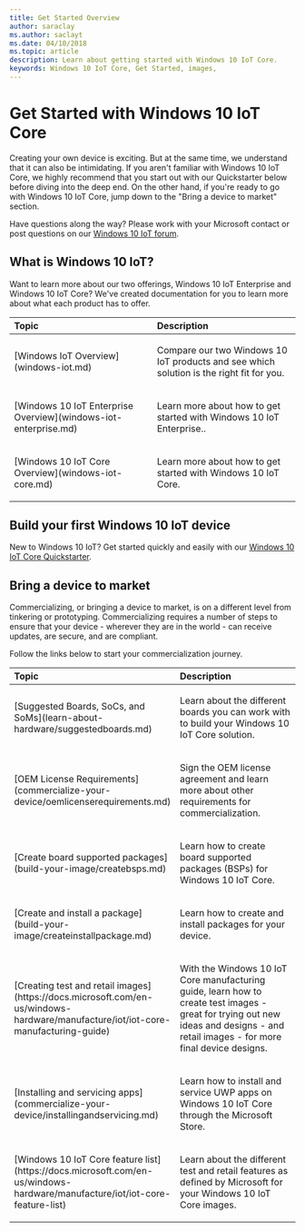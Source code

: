 ```yaml
--- 
title: Get Started Overview
author: saraclay 
ms.author: saclayt 
ms.date: 04/10/2018 
ms.topic: article 
description: Learn about getting started with Windows 10 IoT Core.
keywords: Windows 10 IoT Core, Get Started, images, 
--- 
```


# Get Started with Windows 10 IoT Core

Creating your own device is exciting. But at the same time, we understand that it can also be intimidating. If you aren't familiar with Windows 10 IoT Core, we highly recommend that you start out with our Quickstarter below before diving into the deep end. On the other hand, if you're ready to go with Windows 10 IoT Core, jump down to the "Bring a device to market" section. 

Have questions along the way? Please work with your Microsoft contact or post questions on our [Windows 10 IoT forum](https://social.msdn.microsoft.com/forums/en-US/home?forum=WindowsIoT).

## What is Windows 10 IoT?

Want to learn more about our two offerings, Windows 10 IoT Enterprise and Windows 10 IoT Core? We've created documentation for you to learn more about what each product has to offer.  

<table>
<colgroup>
<col width="50%" />
<col width="50%" />
</colgroup>
<thead>
<tr class="header">
<th align="left">Topic</th>
<th align="left">Description</th>
</tr>
</thead>
<tbody>

<tr class="odd">
<td align="left"><p>[Windows IoT Overview](windows-iot.md)</p></td>
<td align="left"><p>Compare our two Windows 10 IoT products and see which solution is the right fit for you.</p></td>
</tr>

<tr class="odd">
<td align="left"><p>[Windows 10 IoT Enterprise Overview](windows-iot-enterprise.md)</p></td>
<td align="left"><p>Learn more about how to get started with Windows 10 IoT Enterprise..</p></td>
</tr>

<tr class="odd">
<td align="left"><p>[Windows 10 IoT Core Overview](windows-iot-core.md)</p></td>
<td align="left"><p>Learn more about how to get started with Windows 10 IoT Core.</p></td>
</tr>

</tbody>
</table>


## Build your first Windows 10 IoT device

New to Windows 10 IoT? Get started quickly and easily with our [Windows 10 IoT Core Quickstarter](tutorials/Tutorials.md). 


## Bring a device to market

Commercializing, or bringing a device to market, is on a different level from tinkering or prototyping. Commercializing requires a number of steps to ensure that your device - wherever they are in the world - can receive updates, are secure, and are compliant.  

Follow the links below to start your commercialization journey. 

<table>
<colgroup>
<col width="50%" />
<col width="50%" />
</colgroup>
<thead>
<tr class="header">
<th align="left">Topic</th>
<th align="left">Description</th>
</tr>
</thead>
<tbody>

<tr class="odd">
<td align="left"><p>[Suggested Boards, SoCs, and SoMs](learn-about-hardware/suggestedboards.md)</p></td>
<td align="left"><p>Learn about the different boards you can work with to build your Windows 10 IoT Core solution.</p></td>
</tr>

<tr class="odd">
<td align="left"><p>[OEM License Requirements](commercialize-your-device/oemlicenserequirements.md)</p></td>
<td align="left"><p>Sign the OEM license agreement and learn more about other requirements for commercialization.</p></td>
</tr>

<tr class="odd">
<td align="left"><p>[Create board supported packages](build-your-image/createbsps.md)</p></td>
<td align="left"><p>Learn how to create board supported packages (BSPs) for Windows 10 IoT Core.</p></td>
</tr>

<tr class="odd">
<td align="left"><p>[Create and install a package](build-your-image/createinstallpackage.md)</p></td>
<td align="left"><p>Learn how to create and install packages for your device.</p></td>
</tr>

<tr class="odd">
<td align="left"><p>[Creating test and retail images](https://docs.microsoft.com/en-us/windows-hardware/manufacture/iot/iot-core-manufacturing-guide)</p></td>
<td align="left"><p>With the Windows 10 IoT Core manufacturing guide, learn how to create test images - great for trying out new ideas and designs - and retail images - for more final device designs.</p></td>
</tr>

<tr class="odd">
<td align="left"><p>[Installing and servicing apps](commercialize-your-device/installingandservicing.md)</p></td>
<td align="left"><p>Learn how to install and service UWP apps on Windows 10 IoT Core through the Microsoft Store.</p></td>
</tr>

<tr class="odd">
<td align="left"><p>[Windows 10 IoT Core feature list](https://docs.microsoft.com/en-us/windows-hardware/manufacture/iot/iot-core-feature-list)</p></td>
<td align="left"><p>Learn about the different test and retail features as defined by Microsoft for your Windows 10 IoT Core images.</p></td>
</tr>

</tbody>
</table>
